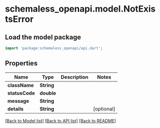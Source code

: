 # schemaless_openapi.model.NotExistsError

## Load the model package
```dart
import 'package:schemaless_openapi/api.dart';
```

## Properties
Name | Type | Description | Notes
------------ | ------------- | ------------- | -------------
**className** | **String** |  | 
**statusCode** | **double** |  | 
**message** | **String** |  | 
**details** | **String** |  | [optional] 

[[Back to Model list]](../README.md#documentation-for-models) [[Back to API list]](../README.md#documentation-for-api-endpoints) [[Back to README]](../README.md)



